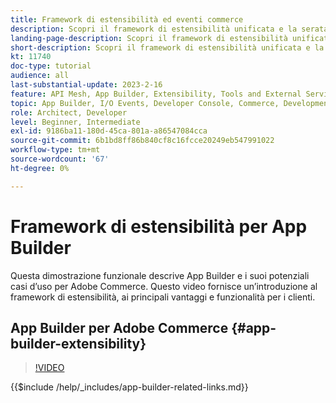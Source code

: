 ```yaml
---
title: Framework di estensibilità ed eventi commerce
description: Scopri il framework di estensibilità unificata e la serata dedicata al commerce
landing-page-description: Scopri il framework di estensibilità unificata e la serata dedicata al commerce
short-description: Scopri il framework di estensibilità unificata e la serata dedicata al commerce
kt: 11740
doc-type: tutorial
audience: all
last-substantial-update: 2023-2-16
feature: API Mesh, App Builder, Extensibility, Tools and External Services, Eventing, Backend Development
topic: App Builder, I/O Events, Developer Console, Commerce, Development, Integrations
role: Architect, Developer
level: Beginner, Intermediate
exl-id: 9186ba11-180d-45ca-801a-a86547084cca
source-git-commit: 6b1bd8ff86b840cf8c16fcce20249eb547991022
workflow-type: tm+mt
source-wordcount: '67'
ht-degree: 0%

---
```


# Framework di estensibilità per App Builder

Questa dimostrazione funzionale descrive App Builder e i suoi potenziali casi d’uso per Adobe Commerce. Questo video fornisce un’introduzione al framework di estensibilità, ai principali vantaggi e funzionalità per i clienti.

## App Builder per Adobe Commerce {#app-builder-extensibility}

>[!VIDEO](https://video.tv.adobe.com/v/3447486?learn=on&captions=ita)

{{$include /help/_includes/app-builder-related-links.md}}

